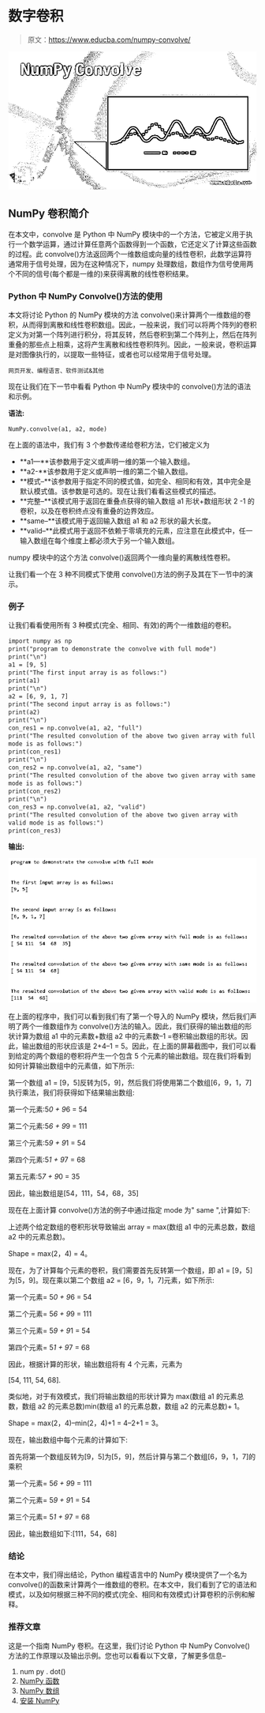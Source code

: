 # 数字卷积

> 原文：<https://www.educba.com/numpy-convolve/>

![NumPy Convolve](img/7fac09c1611d1403db9ec5f788f7dba1.png)



## NumPy 卷积简介

在本文中，convolve 是 Python 中 NumPy 模块中的一个方法，它被定义用于执行一个数学运算，通过计算任意两个函数得到一个函数，它还定义了计算这些函数的过程。此 convolve()方法返回两个一维数组或向量的线性卷积，此数学运算符通常用于信号处理，因为在这种情况下，numpy 处理数组，数组作为信号使用两个不同的信号(每个都是一维的)来获得离散的线性卷积结果。

### Python 中 NumPy Convolve()方法的使用

本文将讨论 Python 的 NumPy 模块的方法 convolve()来计算两个一维数组的卷积，从而得到离散和线性卷积数组。因此，一般来说，我们可以将两个阵列的卷积定义为对第一个阵列进行积分，将其反转，然后卷积到第二个阵列上，然后在阵列重叠的那些点上相乘，这将产生离散和线性卷积阵列。因此，一般来说，卷积运算是对图像执行的，以提取一些特征，或者也可以经常用于信号处理。

<small>网页开发、编程语言、软件测试&其他</small>

现在让我们在下一节中看看 Python 中 NumPy 模块中的 convolve()方法的语法和示例。

**语法:**

```
NumPy.convolve(a1, a2, mode)
```

在上面的语法中，我们有 3 个参数传递给卷积方法，它们被定义为

*   **a1—**该参数用于定义或声明一维的第一个输入数组。
*   **a2-**该参数用于定义或声明一维的第二个输入数组。
*   **模式–**该参数用于指定不同的模式值，如完全、相同和有效，其中完全是默认模式值。该参数是可选的。现在让我们看看这些模式的描述。
*   **完整–**该模式用于返回在重叠点获得的输入数组 a1 形状+数组形状 2 -1 的卷积，以及在卷积终点没有重叠的边界效应。
*   **same–**该模式用于返回输入数组 a1 和 a2 形状的最大长度。
*   **valid–**此模式用于返回不依赖于零填充的元素，应注意在此模式中，任一输入数组在每个维度上都必须大于另一个输入数组。

numpy 模块中的这个方法 convolve()返回两个一维向量的离散线性卷积。

让我们看一个在 3 种不同模式下使用 convolve()方法的例子及其在下一节中的演示。

### 例子

让我们看看使用所有 3 种模式(完全、相同、有效)的两个一维数组的卷积。

```
import numpy as np
print("program to demonstrate the convolve with full mode")
print("\n")
a1 = [9, 5]
print("The first input array is as follows:")
print(a1)
print("\n")
a2 = [6, 9, 1, 7]
print("The second input array is as follows:")
print(a2)
print("\n")
con_res1 = np.convolve(a1, a2, "full")
print("The resulted convolution of the above two given array with full mode is as follows:")
print(con_res1)
print("\n")
con_res2 = np.convolve(a1, a2, "same")
print("The resulted convolution of the above two given array with same mode is as follows:")
print(con_res2)
print("\n")
con_res3 = np.convolve(a1, a2, "valid")
print("The resulted convolution of the above two given array with valid mode is as follows:")
print(con_res3)
```

**输出:**

![NumPy convolve output](img/d91bc446c25036abbbaf4379153deed1.png)



在上面的程序中，我们可以看到我们有了第一个导入的 NumPy 模块，然后我们声明了两个一维数组作为 convolve()方法的输入。因此，我们获得的输出数组的形状计算为数组 a1 中的元素数+数组 a2 中的元素数–1 =卷积输出数组的形状。因此，输出数组的形状应该是 2+4–1 = 5。因此，在上面的屏幕截图中，我们可以看到给定的两个数组的卷积将产生一个包含 5 个元素的输出数组。现在我们将看到如何计算输出数组中的元素值，如下所示:

第一个数组 a1 = [9，5]反转为[5，9]，然后我们将使用第二个数组[6，9，1，7]执行乘法，我们将获得如下结果输出数组:

第一个元素:5*0 + 9*6 = 54

第二个元素:5*6 + 9*9 = 111

第三个元素:5*9 + 9*1 = 54

第四个元素:5*1 + 9*7 = 68

第五元素:5*7 + 9*0 = 35

因此，输出数组是[54，111，54，68，35]

现在在上面计算 convolve()方法的例子中通过指定 mode 为" same ",计算如下:

上述两个给定数组的卷积形状导致输出 array = max(数组 a1 中的元素总数，数组 a2 中的元素总数)。

Shape = max(2，4) = 4。

现在，为了计算每个元素的卷积，我们需要首先反转第一个数组，即 a1 = [9，5]为[5，9]。现在乘以第二个数组 a2 = [6，9，1，7]元素，如下所示:

第一个元素= 5*0 + 9*6 = 54

第二个元素= 5*6 + 9*9 = 111

第三个元素= 5*9 + 9*1 = 54

第四个元素= 5*1 + 9*7 = 68

因此，根据计算的形状，输出数组将有 4 个元素，元素为

[54, 111, 54, 68].

类似地，对于有效模式，我们将输出数组的形状计算为 max(数组 a1 的元素总数，数组 a2 的元素总数)min(数组 a1 的元素总数，数组 a2 的元素总数)+ 1。

Shape = max(2，4)–min(2，4)+1 = 4–2+1 = 3。

现在，输出数组中每个元素的计算如下:

首先将第一个数组反转为[9，5]为[5，9]，然后计算与第二个数组[6，9，1，7]的乘积

第一个元素= 5*6 + 9*9 = 111

第二个元素= 5*9 + 9*1 = 54

第三个元素= 5*1 + 9*7 = 68

因此，输出数组如下:[111，54，68]

### 结论

在本文中，我们得出结论，Python 编程语言中的 NumPy 模块提供了一个名为 convolve()的函数来计算两个一维数组的卷积。在本文中，我们看到了它的语法和模式，以及如何根据三种不同的模式(完全、相同和有效模式)计算卷积的示例和解释。

### 推荐文章

这是一个指南 NumPy 卷积。在这里，我们讨论 Python 中 NumPy Convolve()方法的工作原理以及输出示例。您也可以看看以下文章，了解更多信息–

1.  num py . dot()
2.  [NumPy 函数](https://www.educba.com/numpy-functions/)
3.  [NumPy 数组](https://www.educba.com/numpy-arrays/)
4.  [安装 NumPy](https://www.educba.com/install-numpy/)





